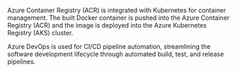 Azure Container Registry (ACR) is integrated with Kubernetes for container management. The built Docker container is pushed into the Azure Container Registry (ACR) and the image is deployed into the Azure Kubernetes Registry (AKS) cluster. 

Azure DevOps is used for CI/CD pipeline automation, streamlining the software development lifecycle through automated build, test, and release pipelines.
